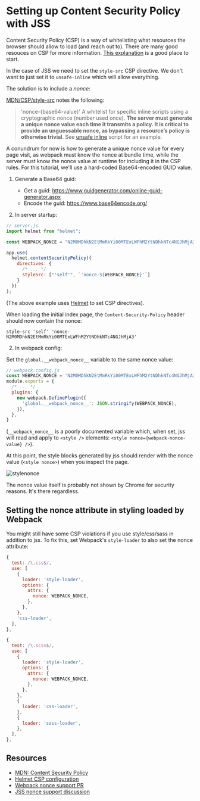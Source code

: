 # Setting up Content Security Policy with JSS

Content Security Policy (CSP) is a way of whitelisting what resources the browser should allow to load (and reach out to). There are many good resouces on CSP for more information. [This explanation](https://helmetjs.github.io/docs/csp/) is a good place to start.

In the case of JSS we need to set the `style-src` CSP directive. We don't want to just set it to `unsafe-inline` which will allow everything.

The solution is to include a _nonce_:

[MDN/CSP/style-src](https://developer.mozilla.org/en-US/docs/Web/HTTP/Headers/Content-Security-Policy/style-src) notes the following:

> 'nonce-{base64-value}'
> A whitelist for specific inline scripts using a cryptographic nonce (number used once). **The server must generate a unique nonce value each time it transmits a policy. It is critical to provide an unguessable nonce, as bypassing a resource’s policy is otherwise trivial**. See [unsafe inline](https://developer.mozilla.org/en-US/docs/Web/HTTP/Headers/Content-Security-Policy/script-src#Unsafe_inline_script) script for an example.

A conundrum for now is how to generate a unique nonce value for every page visit, as webpack must know the nonce at bundle time, while the server must know the nonce value at runtime for including it in the CSP rules. For this tutorial, we'll use a hard-coded Base64-encoded GUID value.

1. Generate a Base64 guid:

   * Get a guid: https://www.guidgenerator.com/online-guid-generator.aspx
   * Encode the guid: https://www.base64encode.org/

1. In server startup:

```js
// server.js
import helmet from "helmet";

const WEBPACK_NONCE = "N2M0MDhkN2EtMmRkYi00MTExLWFhM2YtNDhkNTc4NGJhMjA3";

app.use(
  helmet.contentSecurityPolicy({
    directives: {
      /* ... */
      styleSrc: ["'self'", `'nonce-${WEBPACK_NONCE}'`]
    }
  })
);
```

(The above example uses [Helmet](https://helmetjs.github.io/) to set CSP directives).

When loading the initial index page, the `Content-Security-Policy` header should now contain the nonce:

```
style-src 'self' 'nonce-N2M0MDhkN2EtMmRkYi00MTExLWFhM2YtNDhkNTc4NGJhMjA3'
```

2. In webpack config:

Set the `global.__webpack_nonce__` variable to the same nonce value:

```js
// webpack.config.js
const WEBPACK_NONCE = 'N2M0MDhkN2EtMmRkYi00MTExLWFhM2YtNDhkNTc4NGJhMjA3'
module.exports = {
  /* ... */
  plugins: {
    new webpack.DefinePlugin({
      'global.__webpack_nonce__': JSON.stringify(WEBPACK_NONCE),
    }),
  },
}
```

(`__webpack_nonce__` is a poorly documented variable which, when set, jss will read and apply to `<style />` elements: `<style nonce={webpack-nonce-value} />`).

At this point, the style blocks generated by jss should render with the nonce value (`<style nonce>`) when you inspect the page.

![stylenonce](https://user-images.githubusercontent.com/2316274/35198155-e9472bc6-feea-11e7-9ef8-eac110590c59.PNG)

The nonce value itself is probably not shown by Chrome for security reasons. It's there regardless.

## Setting the nonce attribute in styling loaded by Webpack

You might still have some CSP violations if you use style/css/sass in addition to jss. To fix this, set Webpack's `style-loader` to also set the nonce attribute:

```js
{
  test: /\.css$/,
  use: [
    {
      loader: 'style-loader',
      options: {
        attrs: {
          nonce: WEBPACK_NONCE,
        },
      },
    },
    'css-loader',
  ],
},

{
  test: /\.scss$/,
  use: [
    {
      loader: 'style-loader',
      options: {
        attrs: {
          nonce: WEBPACK_NONCE,
        },
      },
    },
    {
      loader: 'css-loader',
    },
    {
      loader: 'sass-loader',
    },
  ],
},
```

## Resources

* [MDN: Content Security Policy](https://developer.mozilla.org/en-US/docs/Web/HTTP/CSP)
* [Helmet CSP configuration](https://helmetjs.github.io/docs/csp/)
* [Webpack nonce support PR](https://github.com/webpack/webpack/pull/3210)
* [JSS nonce support discussion](https://github.com/cssinjs/jss/issues/559)
